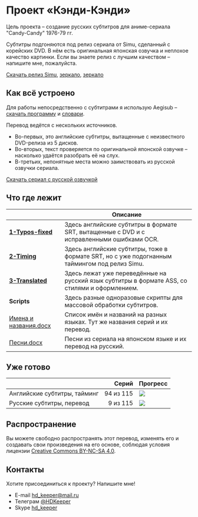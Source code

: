 ﻿# Проект «Кэнди-Кэнди»

Цель проекта – создание русских субтитров для аниме-сериала "Candy-Candy" 1976-79 гг.

Субтитры подгоняются под релиз сериала от Simu, сделанный с корейских DVD.
В нём есть оригинальная японская озвучка и неплохое качество картинки.
Если вы знаете релиз с лучшим качеством – напишите мне, пожалуйста.

[Скачать релиз Simu](https://nyaa.ink/view/891914),
[зеркало](https://cloud.mail.ru/public/HpHa/sEV8EDC7Y),
[зеркало](https://nyaa.si/view/891914)

## Как всё устроено

Для работы непосредственно с субтитрами я использую Aegisub –
[скачать программу](https://github.com/arch1t3cht/Aegisub/releases) и
[словари](https://aegisub.org/downloads/main/#dictionaries).

Перевод ведётся с нескольких источников. 

* Во-первых, это английские субтитры, вытащенные с неизвестного DVD-релиза из 5 дисков.
* Во-вторых, текст проверяется по оригинальной японской озвучке – насколько удаётся разобрать её на слух.
* В-третьих, непонятные места можно заимствовать из русской озвучки сериала.

[Скачать сериал с русской озвучкой](https://rutracker.org/forum/viewtopic.php?t=1503184)

## Что где лежит

|                                                    | Описание                                                                                  |
| -------------------------------------------------- | ----------------------------------------------------------------------------------------- |
| **[1-Typos-fixed](1-Typos-fixed)**                 | Здесь английские субтитры в формате SRT, вытащенные с DVD и с исправленными ошибками OCR. |
| **[2-Timing](2-Timing)**                           | Здесь английские субтитры, тоже в формате SRT, но с уже подогнанным таймингом под релиз Simu. |
| **[3-Translated](3-Translated)**                   | Здесь лежат уже переведённые на русский язык субтитры в формате ASS, со стилями и оформлением. |
| **Scripts**                                        | Здесь разные одноразовые скрипты для массовой обработки субтитров. |
| [Имена и названия.docx](Имена%20и%20названия.docx) | Список имён и названий на разных языках. Тут же названия серий и их перевод. |
| [Песни.docx](Песни.docx)                           | Песни из сериала на японском языке и их перевод на русский. |

## Уже готово

|                              |      Серий | Прогресс                          |
| ---------------------------- | ---------: | --------------------------------- |
| Английские субтитры, тайминг |  94 из 115 | ![](https://geps.dev/progress/82) |
| Русские субтитры, перевод    |   9 из 115 | ![](https://geps.dev/progress/8)  |

## Распространение

Вы можете свободно распространять этот перевод, изменять его и создавать свои произведения на его основе,
соблюдая условия лицензии [Creative Commons BY-NC-SA 4.0](https://creativecommons.org/licenses/by-nc-sa/4.0/deed.ru).

## Контакты

Хотите присоединиться к проекту? Напишите мне!

* E-mail hd_keeper@mail.ru
* Телеграм [@HDKeeper](https://t.me/HDKeeper)
* Skype [hd_keeper](https://join.skype.com/invite/kUFGDOFMLgQo)
